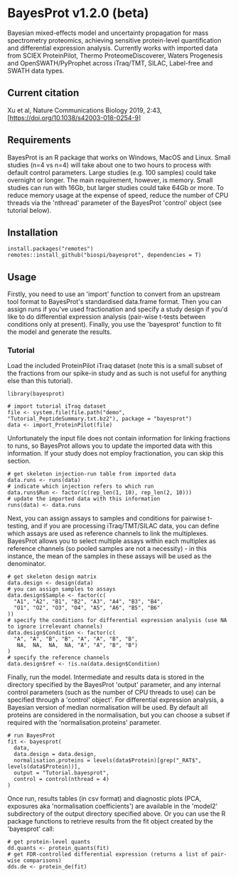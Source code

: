 # BayesProt v1.2.0 (beta)
Bayesian mixed-effects model and uncertainty propagation for mass spectrometry proteomics, achieving sensitive protein-level quantification and differential expression analysis. Currently works with imported data from SCIEX ProteinPilot, Thermo ProteomeDiscoverer, Waters Progenesis and OpenSWATH/PyProphet across iTraq/TMT, SILAC, Label-free and SWATH data types.

## Current citation
Xu et al, Nature Communications Biology 2019, 2:43, [https://doi.org/10.1038/s42003-018-0254-9]

## Requirements

BayesProt is an R package that works on Windows, MacOS and Linux. Small studies (n=4 vs n=4) will take about one to two hours to process with default control parameters. Large studies (e.g. 100 samples) could take overnight or longer. The main requirement, however, is memory. Small studies can run with 16Gb, but larger studies could take 64Gb or more. To reduce memory usage at the expense of speed, reduce the number of CPU threads via the 'nthread' parameter of the BayesProt 'control' object (see tutorial below).

## Installation

```
install.packages("remotes")
remotes::install_github("biospi/bayesprot", dependencies = T)
```

## Usage

Firstly, you need to use an 'import' function to convert from an upstream tool format to BayesProt's standardised data.frame format. Then you can assign runs if you've used fractionation and specify a study design if you'd like to do differential expression analysis (pair-wise t-tests between conditions only at present). Finally, you use the 'bayesprot' function to fit the model and generate the results.

### Tutorial

Load the included ProteinPilot iTraq dataset (note this is a small subset of the fractions from our spike-in study and as such is not useful for anything else than this tutorial).

```
library(bayesprot)

# import tutorial iTraq dataset
file <- system.file(file.path("demo", "Tutorial_PeptideSummary.txt.bz2"), package = "bayesprot")
data <- import_ProteinPilot(file)
```

Unfortunately the input file does not contain information for linking fractions to runs, so BayesProt allows you to update the imported data with this information. If your study does not employ fractionation, you can skip this section.

```
# get skeleton injection-run table from imported data
data.runs <- runs(data)
# indicate which injection refers to which run
data.runs$Run <- factor(c(rep_len(1, 10), rep_len(2, 10)))
# update the imported data with this information
runs(data) <- data.runs
```

Next, you can assign assays to samples and conditions for pairwise t-testing, and if you are processing iTraq/TMT/SILAC data, you can define which assays are used as reference channels to link the multiplexes. BayesProt allows you to select multiple assays within each multiplex as reference channels (so pooled samples are not a necessity) - in this instance, the mean of the samples in these assays will be used as the denominator.

```
# get skeleton design matrix
data.design <- design(data)
# you can assign samples to assays
data.design$Sample <- factor(c(
  "A1", "A2", "B1", "B2", "A3", "A4", "B3", "B4",
  "O1", "O2", "O3", "O4", "A5", "A6", "B5", "B6"
))
# specify the conditions for differential expression analysis (use NA to ignore irrelevant channels)
data.design$Condition <- factor(c(
  "A", "A", "B", "B", "A", "A", "B", "B",
   NA,  NA,  NA,  NA, "A", "A", "B", "B")
)
# specify the reference channels
data.design$ref <- !is.na(data.design$Condition)
```

Finally, run the model. Intermediate and results data is stored in the directory specified by the BayesProt 'output' parameter, and any internal control parameters (such as the number of CPU threads to use) can be specified through a 'control' object'. For differential expression analysis, a Bayesian version of median normalisation will be used. By default all proteins are considered in the normalisation, but you can choose a subset if required with the 'normalisation.proteins' parameter.

```
# run BayesProt
fit <- bayesprot(
  data,
  data.design = data.design,
  normalisation.proteins = levels(data$Protein)[grep("_RAT$", levels(data$Protein))],
  output = "Tutorial.bayesprot",
  control = control(nthread = 4)
)
```

Once run, results tables (in csv format) and diagnostic plots (PCA, exposures aka 'normalisation coefficients') are available in the 'model2' subdirectory of the output directory specified above. Or you can use the R package functions to retrieve results from the fit object created by the 'bayesprot' call:

```
# get protein-level quants
dd.quants <- protein_quants(fit)
# get FDR-controlled differential expression (returns a list of pair-wise comparisons)
dds.de <- protein_de(fit)
```
